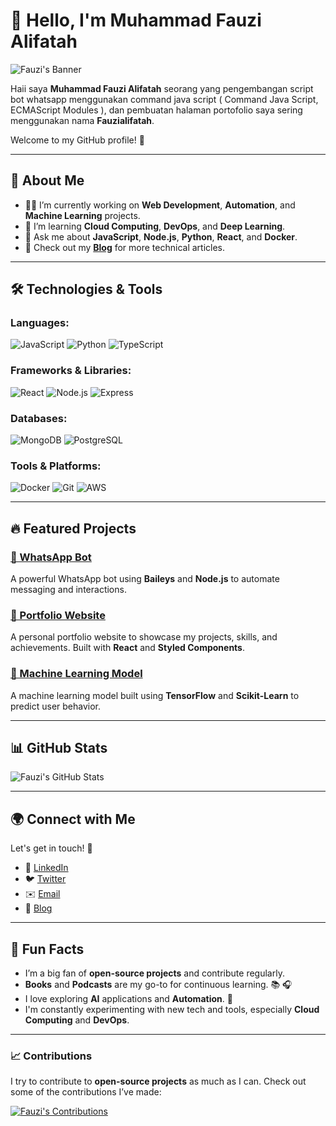 # 👋 Hello, I'm Muhammad Fauzi Alifatah

![Fauzi's Banner](https://github.com/fauzialifatah/fauzialifatah/blob/main/assets/banner.jpg)

Haii saya **Muhammad Fauzi Alifatah** seorang yang pengembangan script bot whatsapp menggunakan command java script ( Command Java Script, ECMAScript Modules ), dan pembuatan halaman portofolio saya sering menggunakan nama **Fauzialifatah**.

Welcome to my GitHub profile! 🚀

---

## 🚀 About Me

- 👨‍💻 I’m currently working on **Web Development**, **Automation**, and **Machine Learning** projects.
- 🌱 I’m learning **Cloud Computing**, **DevOps**, and **Deep Learning**.
- 💬 Ask me about **JavaScript**, **Node.js**, **Python**, **React**, and **Docker**.
- 📝 Check out my **[Blog](https://medium.com/@fauzialifatah)** for more technical articles.

---

## 🛠️ Technologies & Tools

### Languages:
![JavaScript](https://img.shields.io/badge/JavaScript-4A90E2?style=flat&logo=javascript&logoColor=white)
![Python](https://img.shields.io/badge/Python-3572A5?style=flat&logo=python&logoColor=white)
![TypeScript](https://img.shields.io/badge/TypeScript-007ACC?style=flat&logo=typescript&logoColor=white)

### Frameworks & Libraries:
![React](https://img.shields.io/badge/React-61DAFB?style=flat&logo=react&logoColor=black)
![Node.js](https://img.shields.io/badge/Node.js-339933?style=flat&logo=node.js&logoColor=white)
![Express](https://img.shields.io/badge/Express-000000?style=flat&logo=express&logoColor=white)

### Databases:
![MongoDB](https://img.shields.io/badge/MongoDB-47A248?style=flat&logo=mongodb&logoColor=white)
![PostgreSQL](https://img.shields.io/badge/PostgreSQL-4169E1?style=flat&logo=postgresql&logoColor=white)

### Tools & Platforms:
![Docker](https://img.shields.io/badge/Docker-2496ED?style=flat&logo=docker&logoColor=white)
![Git](https://img.shields.io/badge/Git-F05032?style=flat&logo=git&logoColor=white)
![AWS](https://img.shields.io/badge/Amazon%20AWS-232F3E?style=flat&logo=amazonaws&logoColor=white)

---

## 🔥 Featured Projects

### [🚀 WhatsApp Bot](https://github.com/fauzialifatah/whatsapp-bot)
A powerful WhatsApp bot using **Baileys** and **Node.js** to automate messaging and interactions.

### [🎨 Portfolio Website](https://github.com/fauzialifatah/portfolio)
A personal portfolio website to showcase my projects, skills, and achievements. Built with **React** and **Styled Components**.

### [🤖 Machine Learning Model](https://github.com/fauzialifatah/machine-learning-model)
A machine learning model built using **TensorFlow** and **Scikit-Learn** to predict user behavior.

---

## 📊 GitHub Stats

![Fauzi's GitHub Stats](https://github-readme-stats.vercel.app/api?username=fauzialifatah&show_icons=true&hide_title=true&hide=prs&count_private=true&theme=radical)

---

## 🌍 Connect with Me

Let's get in touch! 🌟

- 💼 [LinkedIn](https://www.linkedin.com/in/fauzialifatah)
- 🐦 [Twitter](https://twitter.com/fauzi_twitter)
- ✉️ [Email](mailto:fauzi@example.com)
- 📝 [Blog](https://medium.com/@fauzialifatah)

---

## 🎯 Fun Facts

- I’m a big fan of **open-source projects** and contribute regularly.
- **Books** and **Podcasts** are my go-to for continuous learning. 📚 🎧
- I love exploring **AI** applications and **Automation**. 🤖
- I'm constantly experimenting with new tech and tools, especially **Cloud Computing** and **DevOps**.

---

### 📈 Contributions

I try to contribute to **open-source projects** as much as I can. Check out some of the contributions I’ve made:

[![Fauzi's Contributions](https://github.com/fauzialifatah/fauzialifatah/blob/main/assets/contributions.svg)](https://github.com/fauzialifatah)
